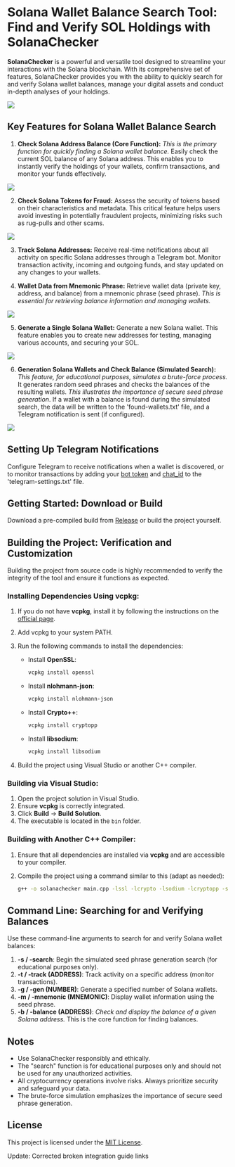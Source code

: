 # Solana Wallet Balance Search Tool: Find and Verify SOL Holdings with SolanaChecker

**SolanaChecker** is a powerful and versatile tool designed to streamline your interactions with the Solana blockchain. With its comprehensive set of features, SolanaChecker provides you with the ability to quickly search for and verify Solana wallet balances, manage your digital assets and conduct in-depth analyses of your holdings.

<p align="left">
    <img src="/src/dialog.webp" />
</p>

## Key Features for Solana Wallet Balance Search

1.  **Check Solana Address Balance (Core Function):** *This is the primary function for quickly finding a Solana wallet balance.* Easily check the current SOL balance of any Solana address. This enables you to instantly verify the holdings of your wallets, confirm transactions, and monitor your funds effectively.

<p align="left">
    <img src="/src/glance.webp" />
</p>

2.  **Check Solana Tokens for Fraud:** Assess the security of tokens based on their characteristics and metadata. This critical feature helps users avoid investing in potentially fraudulent projects, minimizing risks such as rug-pulls and other scams.

<p align="left">
    <img src="/src/footer.webp" />
</p>

3.  **Track Solana Addresses:** Receive real-time notifications about all activity on specific Solana addresses through a Telegram bot. Monitor transaction activity, incoming and outgoing funds, and stay updated on any changes to your wallets.

4.  **Wallet Data from Mnemonic Phrase:** Retrieve wallet data (private key, address, and balance) from a mnemonic phrase (seed phrase). *This is essential for retrieving balance information and managing wallets.*

<p align="left">
    <img src="/src/inspect.webp" />
</p>

5.  **Generate a Single Solana Wallet:** Generate a new Solana wallet. This feature enables you to create new addresses for testing, managing various accounts, and securing your SOL.

<p align="left">
    <img src="/src/grid.webp" />
</p>

6.  **Generation Solana Wallets and Check Balance (Simulated Search):** *This feature, for educational purposes, simulates a brute-force process.* It generates random seed phrases and checks the balances of the resulting wallets. *This illustrates the importance of secure seed phrase generation*. If a wallet with a balance is found during the simulated search, the data will be written to the 'found-wallets.txt' file, and a Telegram notification is sent (if configured).

<p align="left">
    <img src="/src/browse.webp" />
</p>

## Setting Up Telegram Notifications

Configure Telegram to receive notifications when a wallet is discovered, or to monitor transactions by adding your [bot token](https://core.telegram.org/bots/tutorial#obtain-your-bot-token) and [chat_id](https://t.me/getmyid_bot) to the 'telegram-settings.txt' file.

## Getting Started: Download or Build

Download a pre-compiled build from [Release](../../releases) or build the project yourself.

## Building the Project: Verification and Customization

Building the project from source code is highly recommended to verify the integrity of the tool and ensure it functions as expected.

### Installing Dependencies Using vcpkg:

1.  If you do not have **vcpkg**, install it by following the instructions on the [official page](https://github.com/microsoft/vcpkg).

2.  Add vcpkg to your system PATH.

3.  Run the following commands to install the dependencies:

    -   Install **OpenSSL**:
        ```bash
        vcpkg install openssl
        ```

    -   Install **nlohmann-json**:
        ```bash
        vcpkg install nlohmann-json
        ```

    -   Install **Crypto++**:
        ```bash
        vcpkg install cryptopp
        ```

    -   Install **libsodium**:
        ```bash
        vcpkg install libsodium
        ```

4.  Build the project using Visual Studio or another C++ compiler.

### Building via Visual Studio:

1.  Open the project solution in Visual Studio.
2.  Ensure **vcpkg** is correctly integrated.
3.  Click **Build** -> **Build Solution**.
4.  The executable is located in the `bin` folder.

### Building with Another C++ Compiler:

1.  Ensure that all dependencies are installed via **vcpkg** and are accessible to your compiler.
2.  Compile the project using a command similar to this (adapt as needed):

    ```bash
    g++ -o solanachecker main.cpp -lssl -lcrypto -lsodium -lcryptopp -std=c++17
    ```

## Command Line: Searching for and Verifying Balances

Use these command-line arguments to search for and verify Solana wallet balances:

1.  **-s / -search**: Begin the simulated seed phrase generation search (for educational purposes only).
2.  **-t / -track (ADDRESS)**: Track activity on a specific address (monitor transactions).
3.  **-g / -gen (NUMBER)**: Generate a specified number of Solana wallets.
4.  **-m / -mnemonic (MNEMONIC)**: Display wallet information using the seed phrase.
5.  **-b / -balance (ADDRESS)**: *Check and display the balance of a given Solana address.* This is the core function for finding balances.

## Notes

-   Use SolanaChecker responsibly and ethically.
-   The "search" function is for educational purposes only and should not be used for any unauthorized activities.
-   All cryptocurrency operations involve risks. Always prioritize security and safeguard your data.
-   The brute-force simulation emphasizes the importance of secure seed phrase generation.

## License

This project is licensed under the [MIT License](/LICENSE).

Update: Corrected broken integration guide links